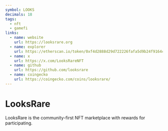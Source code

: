 ```yaml
---
symbol: LOOKS
decimals: 18
tags:
  - nft
  - gamefi
links:
  - name: website
    url: https://looksrare.org
  - name: explorer
    url: https://etherscan.io/token/0xf4d2888d29d722226fafa5d9b24f9164c092421e
  - name: x
    url: https://x.com/LooksRareNFT
  - name: github
    url: https://github.com/looksrare
  - name: coingecko
    url: https://coingecko.com/coins/looksrare/
---
```


# LooksRare

LooksRare is the community-first NFT marketplace with rewards for participating.

